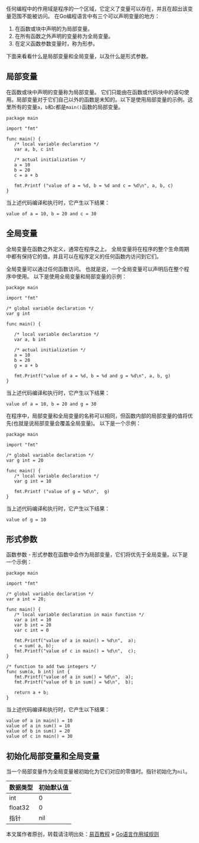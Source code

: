 任何编程中的作用域是程序的一个区域，它定义了变量可以存在，并且在超出该变量范围不能被访问。 在Go编程语言中有三个可以声明变量的地方：

1.  在函数或块中声明的为局部变量。
2.  在所有函数之外声明的变量称为全局变量。
3.  在定义函数参数变量时，称为形参。

下面来看看什么是局部变量和全局变量，以及什么是形式参数。

<a href="" class="reference-link"></a><span class="header-link octicon octicon-link"></span>局部变量
----------------------------------------------------------------------------------------------------

在函数或块中声明的变量称为局部变量。 它们只能由在函数或代码块中的语句使用。局部变量对于它们自己以外的函数是未知的。以下是使用局部变量的示例。这里所有的变量`a`，`b`和`c`都是`main()`函数的局部变量。

    package main

    import "fmt"

    func main() {
       /* local variable declaration */
       var a, b, c int 

       /* actual initialization */
       a = 10
       b = 20
       c = a + b

       fmt.Printf ("value of a = %d, b = %d and c = %d\n", a, b, c)
    }

当上述代码编译和执行时，它产生以下结果：

    value of a = 10, b = 20 and c = 30

<a href="" class="reference-link"></a><span class="header-link octicon octicon-link"></span>全局变量
----------------------------------------------------------------------------------------------------

全局变量在函数之外定义，通常在程序之上。 全局变量将在程序的整个生命周期中都有保持它的值，并且可以在程序定义的任何函数内访问到它们。

全局变量可以通过任何函数访问。 也就是说，一个全局变量可以声明后在整个程序中使用。 以下是使用全局变量和局部变量的示例：

    package main

    import "fmt"

    /* global variable declaration */
    var g int

    func main() {

       /* local variable declaration */
       var a, b int

       /* actual initialization */
       a = 10
       b = 20
       g = a + b

       fmt.Printf("value of a = %d, b = %d and g = %d\n", a, b, g)
    }

当上述代码编译和执行时，它产生以下结果：

    value of a = 10, b = 20 and g = 30

在程序中，局部变量和全局变量的名称可以相同，但函数内部的局部变量的值将优先(也就是说局部变量会覆盖全局变量)。 以下是一个示例：

    package main

    import "fmt"

    /* global variable declaration */
    var g int = 20

    func main() {
       /* local variable declaration */
       var g int = 10

       fmt.Printf ("value of g = %d\n",  g)
    }

当上述代码编译和执行时，它产生以下结果：

    value of g = 10

<a href="" class="reference-link"></a><span class="header-link octicon octicon-link"></span>形式参数
----------------------------------------------------------------------------------------------------

函数参数 - 形式参数在函数中会作为局部变量，它们将优先于全局变量。以下是一个示例：

    package main

    import "fmt"

    /* global variable declaration */
    var a int = 20;

    func main() {
       /* local variable declaration in main function */
       var a int = 10
       var b int = 20
       var c int = 0

       fmt.Printf("value of a in main() = %d\n",  a);
       c = sum( a, b);
       fmt.Printf("value of c in main() = %d\n",  c);
    }

    /* function to add two integers */
    func sum(a, b int) int {
       fmt.Printf("value of a in sum() = %d\n",  a);
       fmt.Printf("value of b in sum() = %d\n",  b);

       return a + b;
    }

当上述代码编译和执行时，它产生以下结果：

    value of a in main() = 10
    value of a in sum() = 10
    value of b in sum() = 20
    value of c in main() = 30

<a href="" class="reference-link"></a><span class="header-link octicon octicon-link"></span>初始化局部变量和全局变量
--------------------------------------------------------------------------------------------------------------------

当一个局部变量作为全局变量被初始化为它们对应的零值时。指针初始化为`nil`。

| 数据类型 | 初始默认值 |
|----------|------------|
| int      | 0          |
| float32  | 0          |
| 指针     | nil        |

本文属作者原创，转载请注明出处：[易百教程](http://www.yiibai.com) » [Go语言作用域规则](##)


